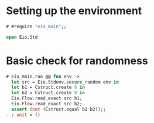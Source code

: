 # Setting up the environment

```ocaml
# #require "eio_main";;
```

```ocaml
open Eio.Std
```

# Basic check for randomness

```ocaml
# Eio_main.run @@ fun env ->
  let src = Eio.Stdenv.secure_random env in
  let b1 = Cstruct.create 8 in
  let b2 = Cstruct.create 8 in
  Eio.Flow.read_exact src b1;
  Eio.Flow.read_exact src b2;
  assert (not (Cstruct.equal b1 b2));;
- : unit = ()
```
